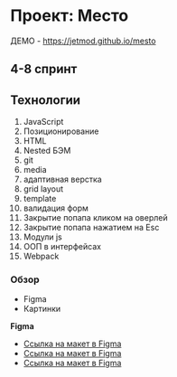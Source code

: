 # Проект: Место

ДЕМО - https://jetmod.github.io/mesto

## 4-8 спринт

## Технологии

1. JavaScript
2. Позиционирование
3. HTML
4. Nested БЭМ
5. git
6. media
7. адаптивная верстка
8. grid layout
9. template
10. валидация форм
11. Закрытие попапа кликом на оверлей
12. Закрытие попапа нажатием на Esc
13. Модули js
14. ООП в интерфейсах
15. Webpack

### Обзор

- Figma
- Картинки

**Figma**

- [Ссылка на макет в Figma](https://www.figma.com/file/2cn9N9jSkmxD84oJik7xL7/JavaScript.-Sprint-4?node-id=0%3A1)
- [Ссылка на макет в Figma](https://www.figma.com/file/bjyvbKKJN2naO0ucURl2Z0/JavaScript.-Sprint-5?type=design&node-id=0-1&mode=design)
- [Ссылка на макет в Figma](https://www.figma.com/file/kRVLKwYG3d1HGLvh7JFWRT/JavaScript.-Sprint-6?type=design&node-id=0-1&mode=design&t=aT0eoFc9fLNq1JCS-0)
